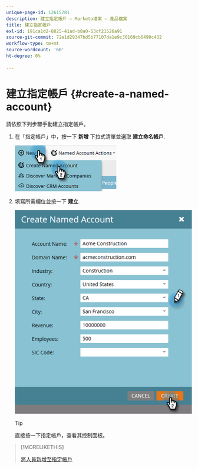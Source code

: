 ```yaml
---
unique-page-id: 12615781
description: 建立指定帳戶 — Marketo檔案 — 產品檔案
title: 建立指定帳戶
exl-id: 191ca1d2-8825-41ad-b8a0-53cf21526a91
source-git-commit: 72e1d29347bd5b77107da1e9c30169cb6490c432
workflow-type: tm+mt
source-wordcount: '60'
ht-degree: 0%

---
```


# 建立指定帳戶 {#create-a-named-account}

請依照下列步驟手動建立指定帳戶。

1. 在「指定帳戶」中，按一下 **新增** 下拉式清單並選取 **建立命名帳戶**.

   ![](assets/two-1.png)

1. 填寫所需欄位並按一下 **建立**.

   ![](assets/three-1.png)

   >[!TIP]
   >
   >直接按一下指定帳戶，查看其控制面板。

>[!MORELIKETHIS]
>
>[將人員新增至指定帳戶](/help/marketo/product-docs/target-account-management/target/named-accounts/add-people-to-a-named-account.md)
